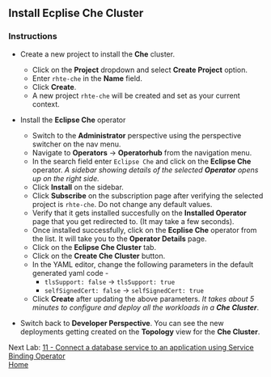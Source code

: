 ## Install Ecplise Che Cluster

### Instructions

- Create a new project to install the **Che** cluster.
  - Click on the **Project** dropdown and select **Create Project** option.
  - Enter `rhte-che` in the **Name** field.
  - Click **Create**.
  - A new project `rhte-che` will be created and set as your current context.


- Install the **Eclipse Che** operator
  - Switch to the **Administrator** perspective using the perspective switcher on the nav menu.
  - Navigate to **Operators** -> **Operatorhub** from the navigation menu. 
  - In the search field enter `Eclipse Che` and click on the **Eclipse Che** operator. *A sidebar showing details of the selected **Operator** opens up on the right side.*
  - Click **Install** on the sidebar.
  - Click **Subscribe** on the subscription page after verifying the selected project is `rhte-che`. Do not change any default values.
  - Verify that it gets installed succesfully on the **Installed Operator** page that you get redirected to. (It may take a few seconds).
  - Once installed successfully, click on the **Ecplise Che** operator from the list. It will take you to the **Operator Details** page.
  - Click on the **Eclipse Che Cluster** tab.
  - Click on the **Create Che Cluster** button.
  - In the YAML editor, change the following parameters in the default generated yaml code - 
    - `tlsSupport: false` -> `tlsSupport: true`
    - `selfSignedCert: false` -> `selfSignedCert: true`
  - Click **Create** after updating the above parameters. *It takes about 5 minutes to configure and deploy all the workloads in a **Che Cluster***.

- Switch back to **Developer Perspective**. You can see the new deployments getting created on the **Topology** view for the **Che Cluster**.

Next Lab: [11 - Connect a database service to an application using Service Binding Operator](./service-binding.md)<br>
[Home](./README.md)
